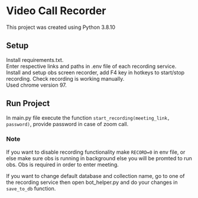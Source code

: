 # Video Call Recorder
This project was created using Python 3.8.10

## Setup
Install requirements.txt.\
Enter respective links and paths in .env file of each recording service.\
Install and setup obs screen recorder, add F4 key in hotkeys to start/stop recording. Check recording is working manually.\
Used chrome version 97.

## Run Project
In main.py file execute the function `start_recording(meeting_link, password)`, provide password in case of zoom call.

### Note
If you want to disable recording functionality make `RECORD=0` in env file, or else make sure obs is running in background else you will be promted to run obs. Obs is required in order to enter meeting.

If you want to change default database and collection name, go to one of the recording service then open bot_helper.py and do your changes in `save_to_db` function.